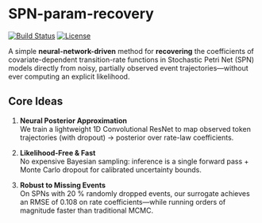# SPN-param-recovery

[![Build Status](https://img.shields.io/github/actions/workflow/status/you/spn-neural-surrogate/ci.yml)]()
[![License](https://img.shields.io/github/license/you/spn-neural-surrogate)]()

A simple **neural-network-driven** method for **recovering** the coefficients of covariate-dependent transition-rate functions in Stochastic Petri Net (SPN) models directly from noisy, partially observed event trajectories—without ever computing an explicit likelihood.

## Core Ideas

1. **Neural Posterior Approximation**  
   We train a lightweight 1D Convolutional ResNet to map observed token trajectories (with dropout) → posterior over rate-law coefficients.  

2. **Likelihood-Free & Fast**  
   No expensive Bayesian sampling: inference is a single forward pass + Monte Carlo dropout for calibrated uncertainty bounds.  

3. **Robust to Missing Events**  
   On SPNs with 20 % randomly dropped events, our surrogate achieves an RMSE of 0.108 on rate coefficients—while running orders of magnitude faster than traditional MCMC.  
